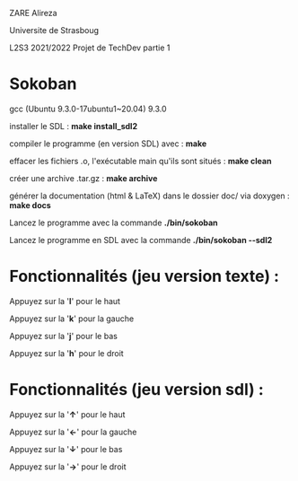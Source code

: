 ZARE Alireza

Universite de Strasboug 

L2S3 2021/2022 Projet de TechDev partie 1

# Sokoban

gcc (Ubuntu 9.3.0-17ubuntu1~20.04) 9.3.0

installer le SDL : **make install_sdl2**

compiler le programme (en version SDL) avec : **make**

effacer les fichiers .o, l'exécutable main qu'ils sont situés : **make clean**

créer une archive .tar.gz : **make archive**

générer la documentation (html & LaTeX) dans le dossier doc/ via doxygen : **make docs**

Lancez le programme avec la commande **./bin/sokoban** 

Lancez le programme en SDL avec la commande **./bin/sokoban --sdl2** 



# Fonctionnalités (jeu version texte) :


Appuyez sur la '**l**' pour le haut

Appuyez sur la '**k**' pour la gauche

Appuyez sur la '**j**' pour le bas

Appuyez sur la '**h**' pour le droit



# Fonctionnalités (jeu version sdl) :


Appuyez sur la '**↑**' pour le haut

Appuyez sur la '**←**' pour la gauche

Appuyez sur la '**↓**' pour le bas

Appuyez sur la '**→**' pour le droit

